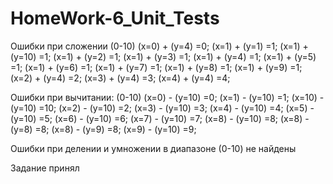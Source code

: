 # HomeWork-6_Unit_Tests
Ошибки при сложении (0-10)
(x=0) + (y=4) =0;
(x=1) + (y=1) =1;
(x=1) + (y=10) =1;
(x=1) + (y=2) =1;
(x=1) + (y=3) =1;
(x=1) + (y=4) =1;
(x=1) + (y=5) =1;
(x=1) + (y=6) =1;
(x=1) + (y=7) =1;
(x=1) + (y=8) =1;
(x=1) + (y=9) =1;
(x=2) + (y=4) =2;
(x=3) + (y=4) =3;
(x=4) + (y=4) =4;

Ошибки при вычитании: (0-10)
(x=0) - (y=10) =0;
(x=1) - (y=10) =1;
(x=10) - (y=10) =10;
(x=2) - (y=10) =2;
(x=3) - (y=10) =3;
(x=4) - (y=10) =4;
(x=5) - (y=10) =5;
(x=6) - (y=10) =6;
(x=7) - (y=10) =7;
(x=8) - (y=10) =8;
(x=8) - (y=8) =8;
(x=8) - (y=9) =8;
(x=9) - (y=10) =9;

Ошибки при делении и умножении в диапазоне (0-10) не найдены

Задание принял
